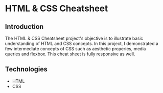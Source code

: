 # HTML & CSS Cheatsheet

## Introduction
The HTML & CSS Cheatsheet project's objective is to illustrate basic understanding of HTML and CSS concepts. In this project, I demonstrated a few intermediate concepts of CSS such as aesthetic properies, media queries and flexbox. This cheat sheet is fully responsive as well.

## Technologies
* HTML
* CSS

